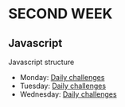 # SECOND WEEK 

## Javascript

Javascript structure

- Monday: [Daily challenges](monday)
- Tuesday: [Daily challenges](tuesday)
- Wednesday: [Daily challenges](wednesday)